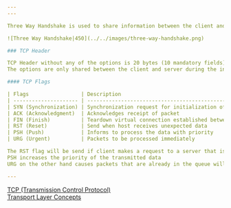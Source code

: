 ```yaml
---
---

Three Way Handshake is used to share information between the client and server to synchronize the parameters that are going to be used in the connection

![Three Way Handshake|450](../../images/three-way-handshake.png)

### TCP Header 

TCP Header without any of the options is 20 bytes (10 mandatory fields)  
The options are only shared between the client and server during the initial Handshake

#### TCP Flags

| Flags                 | Description                                               |
| --------------------- | --------------------------------------------------------- |
| SYN (Synchronization) | Synchronization request for initialization of connection  |
| ACK (Acknowledgment)  | Acknowledges receipt of packet                            |
| FIN (Finish)          | Teardown virtual connection established between the hosts |
| RST (Reset)           | Send when host receives unexpected data                   |
| PSH (Push)            | Informs to process the data with priority                 |
| URG (Urgent)          | Packets to be processed immediately                       |

The RST flag will be send if client makes a request to a server that is not currently accepting any new connection  
PSH increases the priority of the transmitted data  
URG on the other hand causes packets that are already in the queue will be ignored (The URG packets need to be processed immediately)

---
```


[TCP (Transmission Control Protocol)](../../../Computer%20Networks/Layer-wise%20Concepts/Transport%20Layer%20Concepts/TCP%20(Transmission%20Control%20Protocol).md)  
[Transport Layer Concepts](../../../Computer%20Networks/Layer-wise%20Concepts/Transport%20Layer%20Concepts/Transport%20Layer%20Concepts.md)
